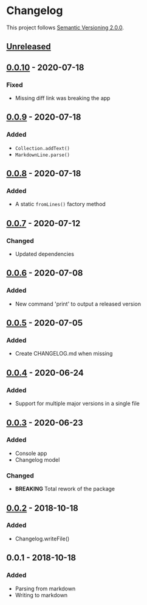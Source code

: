 # Changelog
This project follows [Semantic Versioning 2.0.0](https://semver.org/spec/v2.0.0.html).

## [Unreleased]
## [0.0.10] - 2020-07-18
### Fixed
- Missing diff link was breaking the app

## [0.0.9] - 2020-07-18
### Added
- `Collection.addText()`
- `MarkdownLine.parse()`

## [0.0.8] - 2020-07-18
### Added
- A static `fromLines()` factory method

## [0.0.7] - 2020-07-12
### Changed
- Updated dependencies

## [0.0.6] - 2020-07-08
### Added
- New command 'print' to output a released version

## [0.0.5] - 2020-07-05
### Added
- Create CHANGELOG.md when missing

## [0.0.4] - 2020-06-24
### Added
- Support for multiple major versions in a single file

## [0.0.3] - 2020-06-23
### Added
- Console app
- Changelog model

### Changed
- **BREAKING** Total rework of the package

## [0.0.2] - 2018-10-18
### Added
- Changelog.writeFile()

## 0.0.1 - 2018-10-18
### Added
- Parsing from markdown
- Writing to markdown

[Unreleased]: https://github.com/f3ath/change/compare/0.0.10...HEAD
[0.0.10]: https://github.com/f3ath/change/compare/0.0.9...0.0.10
[0.0.9]: https://github.com/f3ath/change/compare/0.0.8...0.0.9
[0.0.8]: https://github.com/f3ath/change/compare/0.0.7...0.0.8
[0.0.7]: https://github.com/f3ath/change/compare/0.0.6...0.0.7
[0.0.6]: https://github.com/f3ath/change/compare/0.0.5...0.0.6
[0.0.5]: https://github.com/f3ath/change/compare/0.0.4...0.0.5
[0.0.4]: https://github.com/f3ath/change/compare/0.0.3...0.0.4
[0.0.3]: https://github.com/f3ath/change/compare/0.0.2...0.0.3
[0.0.2]: https://github.com/f3ath/change/compare/0.0.1...0.0.2